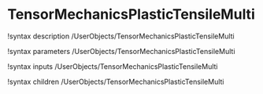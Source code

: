<!-- MOOSE Documentation Stub: Remove this when content is added. -->

# TensorMechanicsPlasticTensileMulti
!syntax description /UserObjects/TensorMechanicsPlasticTensileMulti

!syntax parameters /UserObjects/TensorMechanicsPlasticTensileMulti

!syntax inputs /UserObjects/TensorMechanicsPlasticTensileMulti

!syntax children /UserObjects/TensorMechanicsPlasticTensileMulti
